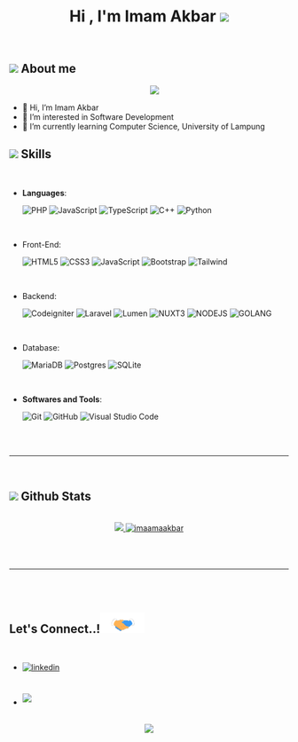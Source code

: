 <h1 align="center"><b>Hi , I'm Imam Akbar </b><img src="https://media.giphy.com/media/hvRJCLFzcasrR4ia7z/giphy.gif" width="35"></h1>


<br>



	
## <picture><img src = "https://media.giphy.com/media/TCBJw2ZLdeOg2bDyLh/giphy.gif" width = 50px></picture> **About me**

<picture> <img align="right" src="https://media.giphy.com/media/hqU2KkjW5bE2v2Z7Q2/giphy.gif" width = 250px></picture>

<br>

- 👋 Hi, I’m Imam Akbar
- 👀 I’m interested in Software Development
- 🌱 I’m currently learning Computer Science, University of Lampung



## <img src="https://media2.giphy.com/media/QssGEmpkyEOhBCb7e1/giphy.gif?cid=ecf05e47a0n3gi1bfqntqmob8g9aid1oyj2wr3ds3mg700bl&rid=giphy.gif" width ="25"><b> Skills</b>
<br>

<p align="center">

- **Languages**:
    
    ![PHP](https://img.shields.io/badge/PHP%20-blue?style=for-the-badge&logo=php&logoColor=white)
    ![JavaScript](https://img.shields.io/badge/JavaScript%20-%23F7DF1E.svg?style=for-the-badge&logo=javascript&logoColor=black)
    ![TypeScript](https://img.shields.io/badge/typescript-blue?style=for-the-badge&logo=typescript&logoColor=white)
    ![C++](https://img.shields.io/badge/C++%20-%2300599C.svg?style=for-the-badge&logo=c%2B%2B&logoColor=white)
    ![Python](https://img.shields.io/badge/Python%20-%2314354C.svg?style=for-the-badge&logo=python&logoColor=white)

<br>   
    
- Front-End:

   ![HTML5](https://img.shields.io/badge/HTML5%20-%23E34F26.svg?style=for-the-badge&logo=html5&logoColor=white)
   ![CSS3](https://img.shields.io/badge/CSS%20-%231572B6.svg?style=for-the-badge&logo=css3&logoColor=white)
   ![JavaScript](https://img.shields.io/badge/JavaScript%20-%23F7DF1E.svg?style=for-the-badge&logo=javascript&logoColor=black)
   ![Bootstrap](https://img.shields.io/badge/bootstrap-blue?style=for-the-badge&logo=bootstrap&logoColor=white)
   ![Tailwind](https://img.shields.io/badge/tailwind-purple?style=for-the-badge&logo=tailwindui&logoColor=white)

<br>
  
 - Backend:

   ![Codeigniter](https://img.shields.io/badge/Codeigniter-red?style=for-the-badge&logo=codeigniter&logoColor=white)
   ![Laravel](https://img.shields.io/badge/laravel-white?style=for-the-badge&logo=Laravel&logoColor=red)
   ![Lumen](https://img.shields.io/badge/Lumen-blue?style=for-the-badge&logo=lumen&logoColor=black)
   ![NUXT3](https://img.shields.io/badge/nuxt3-green?style=for-the-badge&logo=typescript&logoColor=white)
   ![NODEJS](https://img.shields.io/badge/NODE.JS-aqua?style=for-the-badge&logo=nodejs&logoColor=white)
   ![GOLANG](https://img.shields.io/badge/golang-blue?style=for-the-badge&logo=golang&logoColor=white)

<br>
	
  - Database:

    ![MariaDB](https://img.shields.io/badge/MariaDB-oarnge?style=for-the-badge&logo=mariadb&logoColor=white)
   ![Postgres](https://img.shields.io/badge/Postgres-blue?style=for-the-badge&logo=postgresql&logoColor=white)
   ![SQLite](https://img.shields.io/badge/Sqlite-red?style=for-the-badge&logo=sqlite&logoColor=white)
 

<br>



- **Softwares and Tools**:

    ![Git](https://img.shields.io/badge/git-%23F05033.svg?style=for-the-badge&logo=git&logoColor=white)
    ![GitHub](https://img.shields.io/badge/github-%23121011.svg?style=for-the-badge&logo=github&logoColor=white)
    ![Visual Studio Code](https://img.shields.io/badge/Visual%20Studio%20Code-0078d7.svg?style=for-the-badge&logo=visual-studio-code&logoColor=white)
  



<br>
<br>

-----

<br>


## <img src="https://media.giphy.com/media/iY8CRBdQXODJSCERIr/giphy.gif" width="35"><b> Github Stats </b>
<br>

<div align="center">

<a href="https://github.com/imaamaakbar/">
  <img src="https://github-readme-stats.vercel.app/api?username=imaamaakbar&include_all_commits=true&count_private=true&show_icons=true&line_height=20&title_color=7A7ADB&icon_color=2234AE&text_color=D3D3D3&bg_color=0,000000,130F40" width="450"/>
  <img src="https://github-readme-stats.vercel.app/api/top-langs?username=imaamaakbar&show_icons=true&locale=en&layout=compact&line_height=20&title_color=7A7ADB&icon_color=2234AE&text_color=D3D3D3&bg_color=0,000000,130F40" width="375"  alt="imaamaakbar"/>

</a>
</div>

<br>
<br>
<br>

-----

<br>
<br>

## <b> Let's Connect..!</b><img src="https://github.com/0xAbdulKhalid/0xAbdulKhalid/raw/main/assets/mdImages/handshake.gif" width ="80">
<br>
<div align='left'>

<ul>

<li>
<a href="https://linkedin.com/in/imam-akbar-0320a61a6" target="_blank">
<img src="https://img.shields.io/badge/linkedin:  Imam Akbar-%2300acee.svg?color=405DE6&style=for-the-badge&logo=linkedin&logoColor=white" alt=linkedin style="margin-bottom: 5px;"/>
</a>
</li>

<br>


<br>

<li>
<a href="mailto:imamakbar165@gmail.com@gmail.com" target="_blank">
<img src="https://img.shields.io/badge/gmail:  imamakbar165-%23EA4335.svg?style=for-the-badge&logo=gmail&logoColor=white" t=mail style="margin-bottom: 5px;" />
</a>
</li>
	
</ul>
</div>


<br>
<div align="center"><img src="https://media.giphy.com/media/M4NykXxUE0HAcK7UJ6/giphy.gif" width="250"></<div>

<br>

